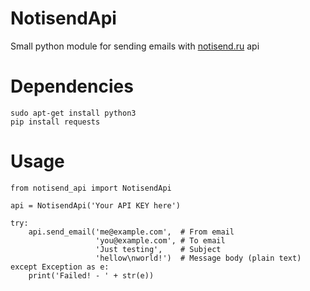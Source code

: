 # NotisendApi
Small python module for sending emails with [notisend.ru](https://app.notisend.ru/mailer) api

# Dependencies

```
sudo apt-get install python3
pip install requests
```

# Usage

```python3
from notisend_api import NotisendApi

api = NotisendApi('Your API KEY here')

try:
    api.send_email('me@example.com',  # From email
                   'you@example.com', # To email
                   'Just testing',    # Subject
                   'hellow\nworld!')  # Message body (plain text)
except Exception as e:
    print('Failed! - ' + str(e))
```
